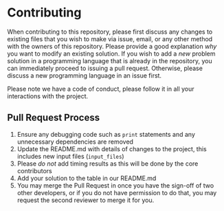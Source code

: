 # Contributing

When contributing to this repository, please first discuss any changes to existing files that
you wish to make via issue, email, or any other method with the owners of this repository. Please
provide a good explanation *why* you want to modify an existing solution. If you wish
to add a *new* problem solution in a programming language that is already in the repository, you can
immediately proceed to issuing a pull request. Otherwise, please discuss a new programming language
in an issue first.

Please note we have a code of conduct, please follow it in all your interactions with the project.

## Pull Request Process

1. Ensure any debugging code such as `print` statements and any unnecessary dependencies are removed
2. Update the README.md with details of changes to the project, this includes new input files (`input_files`)
3. Please *do not* add timing results as this will be done by the core contributors
3. Add your solution to the table in our README.md
4. You may merge the Pull Request in once you have the sign-off of two other developers, or if you 
   do not have permission to do that, you may request the second reviewer to merge it for you.
